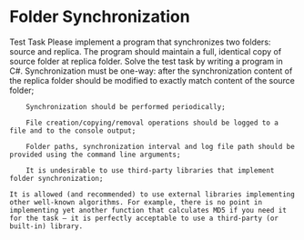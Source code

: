 # Folder Synchronization

Test Task
        Please implement a program that synchronizes two folders: source and
replica. The program should maintain a full, identical copy of source
folder at replica folder. Solve the test task by writing a program in C#.
Synchronization must be one-way: after the synchronization content of the
 replica folder should be modified to exactly match content of the source
 folder;
 
        Synchronization should be performed periodically;

        File creation/copying/removal operations should be logged to a file and to the console output;
        
        Folder paths, synchronization interval and log file path should be provided using the command line arguments;
        
        It is undesirable to use third-party libraries that implement folder synchronization;
        
    It is allowed (and recommended) to use external libraries implementing other well-known algorithms. For example, there is no point in implementing yet another function that calculates MD5 if you need it for the task – it is perfectly acceptable to use a third-party (or built-in) library. 
